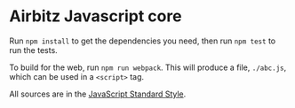 # Airbitz Javascript core

Run `npm install` to get the dependencies you need,
then run `npm test` to run the tests.

To build for the web, run `npm run webpack`.
This will produce a file, `./abc.js`, which can be used in a `<script>` tag.

All sources are in the [JavaScript Standard Style](http://standardjs.com/).
